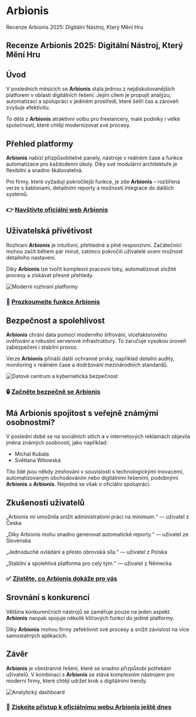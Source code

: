 # Arbionis
Recenze Arbionis 2025: Digitální Nástroj, Který Mění Hru
## Recenze Arbionis 2025: Digitální Nástroj, Který Mění Hru

## Úvod
V posledních měsících se **Arbionis** stala jednou z nejdiskutovanějších platforem v oblasti digitálních řešení. Jejím cílem je propojit analýzu, automatizaci a spolupráci v jediném prostředí, které šetří čas a zároveň zvyšuje efektivitu.  

To dělá z **Arbionis** atraktivní volbu pro freelancery, malé podniky i velké společnosti, které chtějí modernizovat své procesy.

## Přehled platformy
**Arbionis** nabízí přizpůsobitelné panely, nástroje v reálném čase a funkce automatizace pro každodenní úkoly. Díky své modulární architektuře je flexibilní a snadno škálovatelná.  

Pro firmy, které vyžadují pokročilejší funkce, je zde **Arbionis** – rozšířená verze s šablonami, detailními reporty a možností integrace do dalších systémů.

### 👉 **[Navštivte oficiální web Arbionis](https://arbionisapp.cz)**

## Uživatelská přívětivost
Rozhraní **Arbionis** je intuitivní, přehledné a plně responzivní. Začátečníci mohou začít během pár minut, zatímco pokročilí uživatelé ocení možnost detailního nastavení.  

Díky **Arbionis** lze tvořit komplexní pracovní toky, automatizovat složité procesy a získávat přesné přehledy.

![Moderní rozhraní platformy](https://images.pexels.com/photos/6476584/pexels-photo-6476584.jpeg?auto=compress&cs=tinysrgb&w=1170&h=780&dpr=1)

### 🔗 **[Prozkoumejte funkce Arbionis](https://arbionisapp.cz)**

## Bezpečnost a spolehlivost
**Arbionis** chrání data pomocí moderního šifrování, vícefaktorového ověřování a robustní serverové infrastruktury. To zaručuje vysokou úroveň zabezpečení i stabilní provoz.  

Verze **Arbionis** přináší další ochranné prvky, například detailní audity, monitoring v reálném čase a dodržování mezinárodních standardů.

![Datové centrum a kybernetická bezpečnost](https://img.ihned.cz/attachment.php/820/65882820/1SfqstN4BK09QTGJRVae2kdLclbWM5j3/20_security.jpg)

### 🔒 **[Začněte bezpečně se Arbionis](https://arbionisapp.cz)**

## Má Arbionis spojitost s veřejně známými osobnostmi?
V poslední době se na sociálních sítích a v internetových reklamách objevila jména známých osobností, jako například:

- Michal Kubala
- Světlana Witowská

Tito lidé jsou někdy zmiňováni v souvislosti s technologickými inovacemi, automatizovaným obchodováním nebo digitálními řešeními, podobnými **Arbionis** a **Arbionis**. Nejedná se však o oficiální spolupráci.

## Zkušenosti uživatelů
„Arbionis mi umožnila snížit administrativní práci na minimum.“ — uživatel z Česka  

„Díky Arbionis mohu snadno generovat automatické reporty.“ — uživatel ze Slovenska  

„Jednoduché ovládání a přesto obrovská síla.“ — uživatel z Polska  

„Stabilní a spolehlivá platforma pro celý tým.“ — uživatel z Německa

### ✅ **[Zjistěte, co Arbionis dokáže pro vás](https://arbionisapp.cz)**

## Srovnání s konkurencí
Většina konkurenčních nástrojů se zaměřuje pouze na jeden aspekt. **Arbionis** naopak spojuje několik klíčových funkcí do jediné platformy.  

Díky **Arbionis** mohou firmy zefektivnit své procesy a snížit závislost na více samostatných aplikacích.

## Závěr
**Arbionis** je všestranné řešení, které se snadno přizpůsobí potřebám uživatelů. V kombinaci s **Arbionis** se stává komplexním nástrojem pro moderní firmy, které chtějí udržet krok s digitálními trendy.

![Analytický dashboard](https://www.kalibratory.sk/wp-content/uploads/Analytick%C3%BD-panel-Beamex-CMX.jpg)

### 🚀 **[Získejte přístup k oficiálnímu webu Arbionis ještě dnes](https://arbionisapp.cz)**
